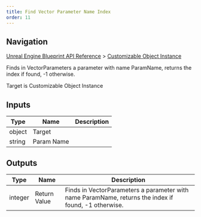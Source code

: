 ```yaml
---
title: Find Vector Parameter Name Index
order: 11
---
```

## Navigation

[Unreal Engine Blueprint API Reference](https://dev.epicgames.com/documentation/en-us/unreal-engine/BlueprintAPI) > [Customizable Object Instance](https://dev.epicgames.com/documentation/en-us/unreal-engine/BlueprintAPI/CustomizableObjectInstance)

Finds in VectorParameters a parameter with name ParamName, returns the index if found, -1 otherwise.

Target is Customizable Object Instance

## Inputs

| Type | Name | Description |
| --- | --- | --- |
| object | Target |  |
| string | Param Name |  |

## Outputs

| Type | Name | Description |
| --- | --- | --- |
| integer | Return Value | Finds in VectorParameters a parameter with name ParamName, returns the index if found, -1 otherwise. |

